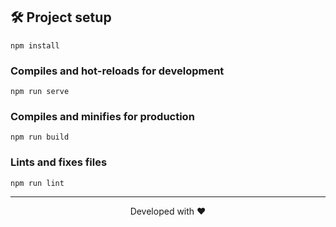 ## 🛠️ Project setup

```
npm install
```
### Compiles and hot-reloads for development
```
npm run serve
```

### Compiles and minifies for production
```
npm run build
```

### Lints and fixes files
```
npm run lint
```

<hr/>
<p align="center">
Developed with ❤️
</p>
